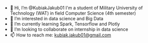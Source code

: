 - 👋 Hi, I’m @KubiakJakub01 I'm a student of Military University of Technology (WAT) in field Computer Science (4th semester) 
- 👀 I’m interested in data science and Big Data
- 🌱 I’m currently learning Spark, Tensorflow and Plotly 
- 💞️ I’m looking to collaborate on internship in data science  
- 📫 How to reach me: 
kubiak.jakub01@gmail.com

<!---
KubiakJakub01/KubiakJakub01 is a ✨ special ✨ repository because its `README.md` (this file) appears on your GitHub profile.
You can click the Preview link to take a look at your changes.
--->

